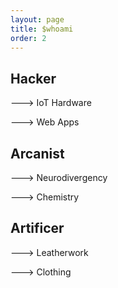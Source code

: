 ```yaml
---
layout: page
title: $whoami
order: 2
---
```


## Hacker
---> IoT Hardware

---> Web Apps

## Arcanist
---> Neurodivergency

---> Chemistry

## Artificer
---> Leatherwork

---> Clothing